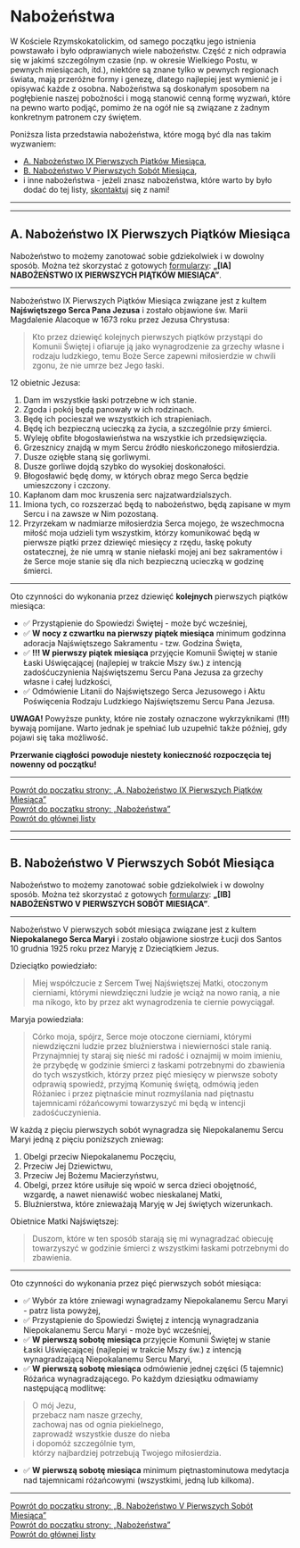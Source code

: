 # <div id="start"></div>Nabożeństwa
W Kościele Rzymskokatolickim, od samego początku jego istnienia powstawało i było odprawianych wiele nabożeństw. Część z nich odprawia się w jakimś szczególnym czasie (np. w okresie Wielkiego Postu, w pewnych miesiącach, itd.), niektóre są znane tylko w pewnych regionach świata, mają przeróżne formy i genezę, dlatego najlepiej jest wymienić je i opisywać każde z osobna. Nabożeństwa są doskonałym sposobem na pogłębienie naszej pobożności i mogą stanowić cenną formę wyzwań, które na pewno warto podjąć, pomimo że na ogół nie są związane z żadnym konkretnym patronem czy świętem.

Poniższa lista przedstawia nabożeństwa, które mogą być dla nas takim wyzwaniem:
- [A. Nabożeństwo IX Pierwszych Piątków Miesiąca](nabozenstwa.md#nabozenstwo-ix-pierwszych-piatkow-miesiaca),
- [B. Nabożeństwo V Pierwszych Sobót Miesiąca](nabozenstwa.md#nabozenstwo-v-pierwszych-sobot-miesiaca),
- i inne nabożeństwa - jeżeli znasz nabożeństwa, które warto by było dodać do tej listy, [skontaktuj](kontakt.md) się z nami!

---
---
## <div id="nabozenstwo-ix-pierwszych-piatkow-miesiaca"></div>A. Nabożeństwo IX Pierwszych Piątków Miesiąca
Nabożeństwo to możemy zanotować sobie gdziekolwiek i w dowolny sposób. Można też skorzystać z gotowych [formularzy](wszystkie_materialy_do_pobrania.md): **„[IA] NABOŻEŃSTWO IX PIERWSZYCH PIĄTKÓW MIESIĄCA”**.

---
Nabożeństwo IX Pierwszych Piątków Miesiąca związane jest z kultem **Najświętszego Serca Pana Jezusa** i zostało objawione św. Marii Magdalenie Alacoque w 1673 roku przez Jezusa Chrystusa:

> Kto przez dziewięć kolejnych pierwszych piątków przystąpi do Komunii Świętej i ofiaruje ją jako wynagrodzenie za grzechy własne i rodzaju ludzkiego, temu Boże Serce zapewni miłosierdzie w chwili zgonu, że nie umrze bez Jego łaski.

12 obietnic Jezusa:
1. Dam im wszystkie łaski potrzebne w ich stanie.
1. Zgoda i pokój będą panowały w ich rodzinach.
1. Będę ich pocieszał we wszystkich ich strapieniach.
1. Będę ich bezpieczną ucieczką za życia, a szczególnie przy śmierci.
1. Wyleję obfite błogosławieństwa na wszystkie ich przedsięwzięcia.
1. Grzesznicy znajdą w mym Sercu źródło nieskończonego miłosierdzia.
1. Dusze oziębłe staną się gorliwymi.
1. Dusze gorliwe dojdą szybko do wysokiej doskonałości.
1. Błogosławić będę domy, w których obraz mego Serca będzie umieszczony i czczony.
1. Kapłanom dam moc kruszenia serc najzatwardzialszych.
1. Imiona tych, co rozszerzać będą to nabożeństwo, będą zapisane w mym Sercu i na zawsze w Nim pozostaną.
1. Przyrzekam w nadmiarze miłosierdzia Serca mojego, że wszechmocna miłość moja udzieli tym wszystkim, którzy komunikować będą w pierwsze piątki przez dziewięć miesięcy z rzędu, łaskę pokuty ostatecznej, że nie umrą w stanie niełaski mojej ani bez sakramentów i że Serce moje stanie się dla nich bezpieczną ucieczką w godzinę śmierci.

---
Oto czynności do wykonania przez dziewięć **kolejnych** pierwszych piątków miesiąca:
- ✅ Przystąpienie do Spowiedzi Świętej - może być wcześniej,
- ✅ **W nocy z czwartku na pierwszy piątek miesiąca** minimum godzinna adoracja Najświętszego Sakramentu - tzw. Godzina Święta,
- ✅ **!!! W pierwszy piątek miesiąca** przyjęcie Komunii Świętej w stanie Łaski Uświęcającej (najlepiej w trakcie Mszy św.) z intencją zadośćuczynienia Najświętszemu Sercu Pana Jezusa za grzechy własne i całej ludzkości,
- ✅ Odmówienie Litanii do Najświętszego Serca Jezusowego i Aktu Poświęcenia Rodzaju Ludzkiego Najświętszemu Sercu Pana Jezusa.

**UWAGA!** Powyższe punkty, które nie zostały oznaczone wykrzyknikami (**!!!**) bywają pomijane. Warto jednak je spełniać lub uzupełnić także później, gdy pojawi się taka możliwość.

**Przerwanie ciągłości powoduje niestety konieczność rozpoczęcia tej nowenny od początku!**

---
[Powrót do początku strony: „A. Nabożeństwo IX Pierwszych Piątków Miesiąca”](nabozenstwa.md#nabozenstwo-ix-pierwszych-piatkow-miesiaca)  
[Powrót do początku strony: „Nabożeństwa”](nabozenstwa.md#start)  
[Powrót do głównej listy](index.md)

---
---
## <div id="nabozenstwo-v-pierwszych-sobot-miesiaca" ></div>B. Nabożeństwo V Pierwszych Sobót Miesiąca
Nabożeństwo to możemy zanotować sobie gdziekolwiek i w dowolny sposób. Można też skorzystać z gotowych [formularzy](wszystkie_materialy_do_pobrania.md): **„[IB] NABOŻEŃSTWO V PIERWSZYCH SOBÓT MIESIĄCA”**.

---
Nabożeństwo V pierwszych sobót miesiąca związane jest z kultem **Niepokalanego Serca Maryi** i zostało objawione siostrze Łucji dos Santos 10 grudnia 1925 roku przez Maryję z Dzieciątkiem Jezus.

Dzieciątko powiedziało:
> Miej współczucie z Sercem Twej Najświętszej Matki, otoczonym cierniami, którymi niewdzięczni ludzie je wciąż na nowo ranią, a nie ma nikogo, kto by przez akt wynagrodzenia te ciernie powyciągał.

Maryja powiedziała:
> Córko moja, spójrz, Serce moje otoczone cierniami, którymi niewdzięczni ludzie przez bluźnierstwa i niewierności stale ranią. Przynajmniej ty staraj się nieść mi radość i oznajmij w moim imieniu, że przybędę w godzinie śmierci z łaskami potrzebnymi do zbawienia do tych wszystkich, którzy przez pięć miesięcy w pierwsze soboty odprawią spowiedź, przyjmą Komunię świętą, odmówią jeden Różaniec i przez piętnaście minut rozmyślania nad piętnastu tajemnicami różańcowymi towarzyszyć mi będą w intencji zadośćuczynienia.

W każdą z pięciu pierwszych sobót wynagradza się Niepokalanemu Sercu Maryi jedną z pięciu poniższych zniewag:
1. Obelgi przeciw Niepokalanemu Poczęciu,
1. Przeciw Jej Dziewictwu,
1. Przeciw Jej Bożemu Macierzyństwu,
1. Obelgi, przez które usiłuje się wpoić w serca dzieci obojętność, wzgardę, a nawet nienawiść wobec nieskalanej Matki,
1. Bluźnierstwa, które znieważają Maryję w Jej świętych wizerunkach.

Obietnice Matki Najświętszej:
> Duszom, które w ten sposób starają się mi wynagradzać obiecuję towarzyszyć w godzinie śmierci z wszystkimi łaskami potrzebnymi do zbawienia.

---
Oto czynności do wykonania przez pięć pierwszych sobót miesiąca:
- ✅ Wybór za które zniewagi wynagradzamy Niepokalanemu Sercu Maryi - patrz lista powyżej,
- ✅ Przystąpienie do Spowiedzi Świętej z intencją wynagradzania Niepokalanemu Sercu Maryi - może być wcześniej,
- ✅ **W pierwszą sobotę miesiąca** przyjęcie Komunii Świętej w stanie Łaski Uświęcającej (najlepiej w trakcie Mszy św.) z intencją wynagradzającą Niepokalanemu Sercu Maryi,
- ✅ **W pierwszą sobotę miesiąca** odmówienie jednej części (5 tajemnic) Różańca wynagradzającego. Po każdym dziesiątku odmawiamy następującą modlitwę:
> O mój Jezu,  
> przebacz nam nasze grzechy,  
> zachowaj nas od ognia piekielnego,  
> zaprowadź wszystkie dusze do nieba  
> i dopomóż szczególnie tym,  
> którzy najbardziej potrzebują Twojego miłosierdzia.
- ✅ **W pierwszą sobotę miesiąca** minimum piętnastominutowa medytacja nad tajemnicami różańcowymi (wszystkimi, jedną lub kilkoma).

---
[Powrót do początku strony: „B. Nabożeństwo V Pierwszych Sobót Miesiąca”](nabozenstwa.md#nabozenstwo-v-pierwszych-sobot-miesiaca)  
[Powrót do początku strony: „Nabożeństwa”](nabozenstwa.md#start)  
[Powrót do głównej listy](index.md)
